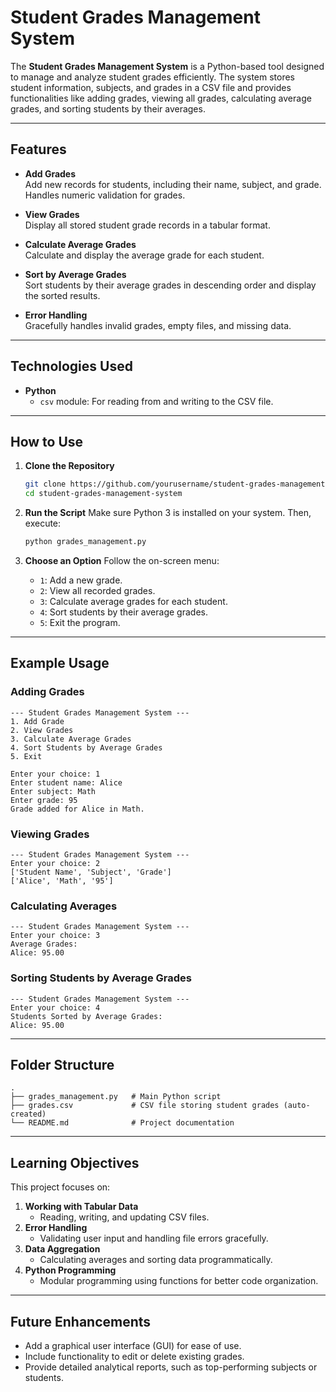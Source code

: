 

# Student Grades Management System

The **Student Grades Management System** is a Python-based tool designed to manage and analyze student grades efficiently. The system stores student information, subjects, and grades in a CSV file and provides functionalities like adding grades, viewing all grades, calculating average grades, and sorting students by their averages.

---

## Features

- **Add Grades**  
  Add new records for students, including their name, subject, and grade. Handles numeric validation for grades.

- **View Grades**  
  Display all stored student grade records in a tabular format.

- **Calculate Average Grades**  
  Calculate and display the average grade for each student.

- **Sort by Average Grades**  
  Sort students by their average grades in descending order and display the sorted results.

- **Error Handling**  
  Gracefully handles invalid grades, empty files, and missing data.

---

## Technologies Used

- **Python**
  - `csv` module: For reading from and writing to the CSV file.

---

## How to Use

1. **Clone the Repository**
   ```bash
   git clone https://github.com/yourusername/student-grades-management-system.git
   cd student-grades-management-system
   ```

2. **Run the Script**
   Make sure Python 3 is installed on your system. Then, execute:
   ```bash
   python grades_management.py
   ```

3. **Choose an Option**
   Follow the on-screen menu:
   - `1`: Add a new grade.
   - `2`: View all recorded grades.
   - `3`: Calculate average grades for each student.
   - `4`: Sort students by their average grades.
   - `5`: Exit the program.

---

## Example Usage

### Adding Grades
```
--- Student Grades Management System ---
1. Add Grade
2. View Grades
3. Calculate Average Grades
4. Sort Students by Average Grades
5. Exit

Enter your choice: 1
Enter student name: Alice
Enter subject: Math
Enter grade: 95
Grade added for Alice in Math.
```

### Viewing Grades
```
--- Student Grades Management System ---
Enter your choice: 2
['Student Name', 'Subject', 'Grade']
['Alice', 'Math', '95']
```

### Calculating Averages
```
--- Student Grades Management System ---
Enter your choice: 3
Average Grades:
Alice: 95.00
```

### Sorting Students by Average Grades
```
--- Student Grades Management System ---
Enter your choice: 4
Students Sorted by Average Grades:
Alice: 95.00
```

---

## Folder Structure

```
.
├── grades_management.py   # Main Python script
├── grades.csv             # CSV file storing student grades (auto-created)
└── README.md              # Project documentation
```

---

## Learning Objectives

This project focuses on:
1. **Working with Tabular Data**
   - Reading, writing, and updating CSV files.
2. **Error Handling**
   - Validating user input and handling file errors gracefully.
3. **Data Aggregation**
   - Calculating averages and sorting data programmatically.
4. **Python Programming**
   - Modular programming using functions for better code organization.

---

## Future Enhancements

- Add a graphical user interface (GUI) for ease of use.
- Include functionality to edit or delete existing grades.
- Provide detailed analytical reports, such as top-performing subjects or students.

